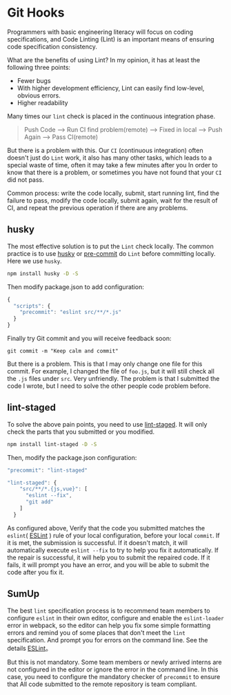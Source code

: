 # Git Hooks

Programmers with basic engineering literacy will focus on coding specifications, and Code Linting \(Lint\) is an important means of ensuring code specification consistency.

What are the benefits of using Lint? In my opinion, it has at least the following three points:

* Fewer bugs
* With higher development efficiency, Lint can easily find low-level, obvious errors.
* Higher readability

Many times our `lint` check is placed in the continuous integration phase.

> Push Code --&gt; Run CI find problem\(remote\) --&gt; Fixed in local --&gt; Push Again --&gt; Pass CI\(remote\)

But there is a problem with this. Our `CI` \(continuous integration\) often doesn't just do `Lint` work, it also has many other tasks, which leads to a special waste of time, often it may take a few minutes after you In order to know that there is a problem, or sometimes you have not found that your `CI` did not pass.

Common process: write the code locally, submit, start running lint, find the failure to pass, modify the code locally, submit again, wait for the result of CI, and repeat the previous operation if there are any problems.

## husky

The most effective solution is to put the `Lint` check locally. The common practice is to use [husky](https://github.com/typicode/husky) or [pre-commit](https://github.com/observing/pre-commit) do `Lint` before committing locally. Here we use `husky`.

```bash
npm install husky -D -S
```

Then modify package.json to add configuration:

```javascript
{
  "scripts": {
    "precommit": "eslint src/**/*.js"
  }
}
```

Finally try Git commit and you will receive feedback soon:

```text
git commit -m "Keep calm and commit"
```

But there is a problem. This is that I may only change one file for this commit. For example, I changed the file of `foo.js`, but it will still check all the `.js` files under `src`. Very unfriendly. The problem is that I submitted the code I wrote, but I need to solve the other people code problem before.

## lint-staged

To solve the above pain points, you need to use [lint-staged](https://github.com/okonet/lint-staged). It will only check the parts that you submitted or you modified.

```bash
npm install lint-staged -D -S
```

Then, modify the package.json configuration:

```javascript
"precommit": "lint-staged"

"lint-staged": {
    "src/**/*.{js,vue}": [
      "eslint --fix",
      "git add"
    ]
  }
```

As configured above, Verify that the code you submitted matches the `eslint`\( [ESLint](eslint.md) \) rule of your local configuration, before your local `commit`. If it is met, the submission is successful. If it doesn't match, it will automatically execute `eslint --fix` to try to help you fix it automatically. If the repair is successful, it will help you to submit the repaired code. If it fails, it will prompt you have an error, and you will be able to submit the code after you fix it.

## SumUp

The best `lint` specification process is to recommend team members to configure `eslint` in their own editor, configure and enable the `eslint-loader` error in webpack, so the editor can help you fix some simple formatting errors and remind you of some places that don't meet the `lint` specification. And prompt you for errors on the command line. See the details [ESLint](eslint.md)。

But this is not mandatory. Some team members or newly arrived interns are not configured in the editor or ignore the error in the command line. In this case, you need to configure the mandatory checker of `precommit` to ensure that All code submitted to the remote repository is team compliant.

